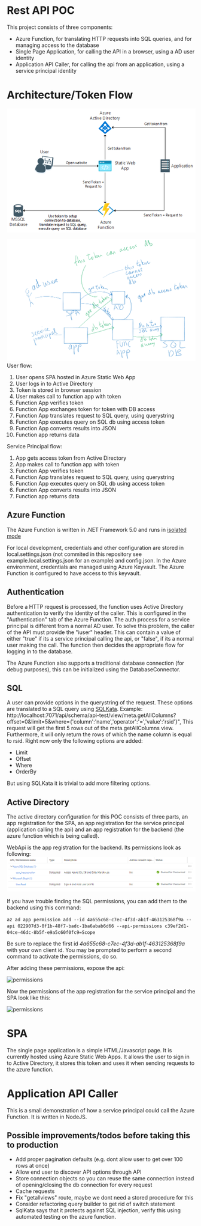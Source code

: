 # Rest API POC
This project consists of three components:
- Azure Function, for translating HTTP requests into SQL queries, and for managing access to the database
- Single Page Application, for calling the API in a browser, using a AD user identity
- Application API Caller, for calling the api from an application, using a service principal identity

# Architecture/Token Flow
![architecture](./images/func-architecture.png)


![permissions](./images/tokenflow.png)
User flow: 
1. User opens SPA hosted in Azure Static Web App
2. User logs in to Active Directory 
3. Token is stored in browser session
4. User makes call to function app with token
5. Function App verifies token
6. Function App exchanges token for token with DB access
7. Function App translates request to SQL query, using querystring
8. Function App executes query on SQL db using access token
9. Function App converts results into JSON
10. Function app returns data

Service Principal flow:
1. App gets access token from Active Directory
2. App makes call to function app with token
3. Function App verifies token
4. Function App translates request to SQL query, using querystring
8. Function App executes query on SQL db using access token
6. Function App converts results into JSON
7. Function app returns data

## Azure Function
The Azure Function is written in .NET Framework 5.0 and runs in [isolated mode](https://docs.microsoft.com/en-us/azure/azure-functions/dotnet-isolated-process-guide)

For local development, credentials and other configuration are stored in local.settings.json (not commited in this repository see example.local.settings.json for an example) and config.json.
In the Azure environment, credentials are managed using Azure Keyvault.  The Azure Function is configured to have access to this keyvault.

## Authentication
Before a HTTP request is processed, the function uses Active Directory authentication to verify the identity of the caller. This is configured in the "Authentication" tab of the Azure Function. 
The auth process for a service principal is different from a normal AD user. To solve this problem, the caller of the API must provide the "iuser" header. This can contain a value of either "true" if its a service principal calling the api, or "false", if its a normal user making the call. The function then decides the appropriate flow for logging in to the database.

The Azure Function also supports a traditional database connection (for debug purposes), this can be initialized using the DatabaseConnector.

## SQL
A user can provide options in the querystring of the request. These options are translated to a SQL query using [SQLKata](https://sqlkata.com/docs).
Example: http://localhost:7071/api/schema/api-test/view/meta.getAllColumns?offset=0&limit=5&where={'column':'name','operator':'=','value':'rsid'}",
This request will get the first 5 rows out of the meta.getAllColumns view. Furthermore, it will only return the rows of which the name column is equal to rsid. 
Right now only the following options are added: 

- Limit
- Offset
- Where 
- OrderBy 

But using SQLKata it is trivial to add more filtering options. 

## Active Directory
The active directory configuration for this POC consists of three parts, an app registration for the SPA, an app registration for the service principal (application calling the api) and an app registration for the backend (the azure function which is being called).

WebApi is the app registration for the backend. Its permissions look as following: 
![permissions](./images/backendreg.png)

If you have trouble finding the SQL permissions, you can add them to the backend using this command: 

```az ad app permission add --id 4a655c68-c7ec-4f3d-ab1f-463125368f9a --api 022907d3-0f1b-48f7-badc-1ba6abab6d66 --api-permissions c39ef2d1-04ce-46dc-8b5f-e9a5c60f0fc9=Scope```

Be sure to replace the first id *4a655c68-c7ec-4f3d-ab1f-463125368f9a* with your own client id. You may be prompted to perform a second command to activate the permissions, do so.

After adding these permissions, expose the api:

![permissions](./images/azuresqlperm.png)

Now the permissions of the app registration for the service principal and the SPA look like this: 

![permissions](./images/callerappreg.png)

# SPA 

The single page application is a simple HTML/Javascript page. It is currently hosted using Azure Static Web Apps. It allows the user to sign in to Active Directory, it stores this token and uses it when sending requests to the azure function.

# Application API Caller

This is a small demonstration of how a service principal could call the Azure Function. It is written in NodeJS.

## Possible improvements/todos before taking this to production
- Add proper pagination defaults (e.g. dont allow user to get over 100 rows at once)
- Allow end user to discover API options through API
- Store connection objects so you can reuse the same connection instead of opening/closing the db connection for every request
- Cache requests
- Fix "getallviews" route, maybe we dont need a stored procedure for this
- Consider refactoring query builder to get rid of switch statement
- SqlKata says that it protects against SQL injection, verify this using automated testing on the azure function.

